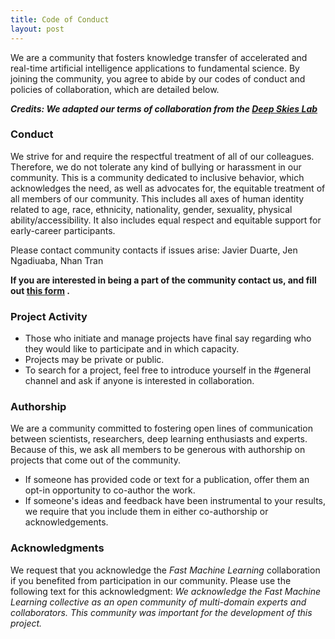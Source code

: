 ```yaml
---
title: Code of Conduct
layout: post
---
```


We are a community that fosters knowledge transfer of accelerated and real-time artificial intelligence applications to fundamental science. By joining the community, you agree to abide by our codes of conduct and policies of collaboration, which are detailed below.

***Credits: We adapted our terms of collaboration from the [Deep Skies Lab](https://deepskieslab.com/how-we-work/)***

### Conduct

We strive for and require the respectful treatment of all of our colleagues. Therefore, we do not tolerate any kind of bullying or harassment in our community. This is a community dedicated to inclusive behavior, which acknowledges the need, as well as advocates for, the equitable treatment of all members of our community. This includes all axes of human identity related to age, race, ethnicity, nationality, gender, sexuality, physical ability/accessibility. It also includes equal respect and equitable support for early-career participants.

Please contact community contacts if issues arise: Javier Duarte, Jen Ngadiuaba, Nhan Tran

**If you are interested in being a part of the community contact us, and fill out [this form](https://docs.google.com/forms/d/e/1FAIpQLSe4cLnjWdssdIWuFU1o0NFfRqjc78P0nldOjmiiuKaVVpRYhg/viewform) .**

### Project Activity

-   Those who initiate and manage projects have final say regarding who they would like to participate and in which capacity.
-   Projects may be private or public.
-   To search for a project, feel free to introduce yourself in the #general channel and ask if anyone is interested in collaboration.

### Authorship

We are a community committed to fostering open lines of communication between scientists, researchers, deep learning enthusiasts and experts. Because of this, we ask all members to be generous with authorship on projects that come out of the community.

-   If someone has provided code or text for a publication, offer them an opt-in opportunity to co-author the work.
-   If someone's ideas and feedback have been instrumental to your results, we require that you include them in either co-authorship or acknowledgements.

### Acknowledgments

We request that you acknowledge the *Fast Machine Learning* collaboration if you benefited from participation in our community. Please use the following text for this acknowledgment: *We acknowledge the Fast Machine Learning collective as an open community of multi-domain experts and collaborators. This community was important for the development of this project.*
